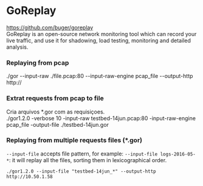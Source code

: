 # GoReplay
https://github.com/buger/goreplay  
GoReplay is an open-source network monitoring tool which can record your live traffic, and use it for shadowing, load testing, monitoring and detailed analysis.

### Replaying from pcap
./gor --input-raw ./file.pcap:80 --input-raw-engine pcap_file --output-http http://<host>

  
### Extrat requests from pcap to file
Cria arquivos *.gor com as requisiçoes.  
./gor1.2.0 -verbose 10 -input-raw testbed-14jun.pcap:80 -input-raw-engine pcap_file -output-file ./testbed-14jun.gor

### Replaying from multiple requests files (*.gor)

`--input-file` accepts file pattern, for example: `--input-file logs-2016-05-*`: it will replay all the files, sorting them in lexicographical order.

```
./gor1.2.0 --input-file "testbed-14jun_*" --output-http http://10.50.1.58
``` 

